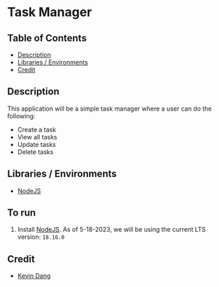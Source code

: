 # Task Manager

## Table of Contents
* [Description](#description)
* [Libraries / Environments](#libraries--environments)
* [Credit](#credit)

## Description
This application will be a simple task manager where a user can do the following:
* Create a task
* View all tasks
* Update tasks
* Delete tasks

## Libraries / Environments
* [NodeJS](https://nodejs.org/en)

## To run
1. Install [NodeJS](https://nodejs.org/en). As of 5-18-2023, we will be using the current LTS version: `18.16.0`

## Credit
* [Kevin Dang](https://github.com/kevinthedang)
